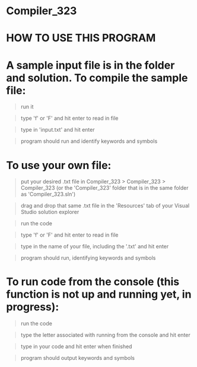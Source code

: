 # Compiler_323

# HOW TO USE THIS PROGRAM

# A sample input file is in the folder and solution. To compile the sample file:

>run it 

>type 'f' or 'F' and hit enter to read in file

>type in 'input.txt' and hit enter

>program should run and identify keywords and symbols

# To use your own file:

>put your desired .txt file in Compiler_323 > Compiler_323 > Compiler_323 (or the 'Compiler_323' folder that is in the same folder as 'Compiler_323.sln')

>drag and drop that same .txt file in the 'Resources' tab of your Visual Studio solution explorer

>run the code

>type 'f' or 'F' and hit enter to read in file

>type in the name of your file, including the '.txt' and hit enter

>program should run, identifying keywords and symbols

# To run code from the console (this function is not up and running yet, in progress):

>run the code

>type the letter associated with running from the console and hit enter

>type in your code and hit enter when finished

>program should output keywords and symbols
